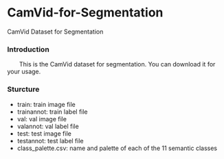 # CamVid-for-Segmentation
CamVid Dataset for Segmentation

### Introduction
&emsp;&emsp;This is the CamVid dataset for segmentation. You can download it for your usage.

### Sturcture
+ train: train image file
+ trainannot: train label file
+ val: val image file
+ valannot: val label file
+ test: test image file
+ testannot: test label file
+ class_palette.csv: name and palette of each of the 11 semantic classes
